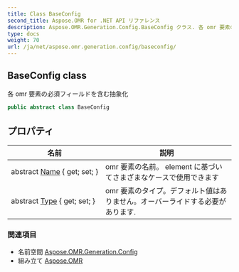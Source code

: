 ```yaml
---
title: Class BaseConfig
second_title: Aspose.OMR for .NET API リファレンス
description: Aspose.OMR.Generation.Config.BaseConfig クラス. 各 omr 要素の必須フィールドを含む抽象化
type: docs
weight: 70
url: /ja/net/aspose.omr.generation.config/baseconfig/
---
```

## BaseConfig class

各 omr 要素の必須フィールドを含む抽象化

```csharp
public abstract class BaseConfig
```

## プロパティ

| 名前 | 説明 |
| --- | --- |
| abstract [Name](../../aspose.omr.generation.config/baseconfig/name/) { get; set; } | omr 要素の名前。 element に基づいてさまざまなケースで使用できます |
| abstract [Type](../../aspose.omr.generation.config/baseconfig/type/) { get; set; } | omr 要素のタイプ。デフォルト値はありません。オーバーライドする必要があります. |

### 関連項目

* 名前空間 [Aspose.OMR.Generation.Config](../../aspose.omr.generation.config/)
* 組み立て [Aspose.OMR](../../)


